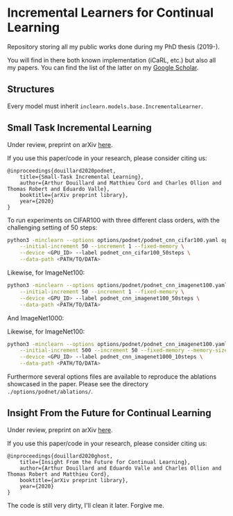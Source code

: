 # Incremental Learners for Continual Learning

Repository storing all my public works done during my PhD thesis (2019-).

You will find in there both known implementation (iCaRL, etc.) but also all my papers.
You can find the list of the latter on my [Google Scholar](https://scholar.google.com/citations?user=snwgZBIAAAAJ&hl=en).

## Structures

Every model must inherit `inclearn.models.base.IncrementalLearner`.

## Small Task Incremental Learning

Under review, preprint on arXiv [here](https://arxiv.org/abs/2004.13513).

If you use this paper/code in your research, please consider citing us:

```
@inproceedings{douillard2020podnet,
    title={Small-Task Incremental Learning},
    author={Arthur Douillard and Matthieu Cord and Charles Ollion and Thomas Robert and Eduardo Valle},
    booktitle={arXiv preprint library},
    year={2020}
}
```

To run experiments on CIFAR100 with three different class orders, with the challenging
setting of 50 steps:

```bash
python3 -minclearn --options options/podnet/podnet_cnn_cifar100.yaml options/data/cifar100_3orders.yaml \
    --initial-increment 50 --increment 1 --fixed-memory \
    --device <GPU_ID> --label podnet_cnn_cifar100_50steps \
    --data-path <PATH/TO/DATA>
```

Likewise, for ImageNet100:

```bash
python3 -minclearn --options options/podnet/podnet_cnn_imagenet100.yaml options/data/imagenet100_1order.yaml \
    --initial-increment 50 --increment 1 --fixed-memory \
    --device <GPU_ID> --label podnet_cnn_imagenet100_50steps \
    --data-path <PATH/TO/DATA>
```

And ImageNet1000:

Likewise, for ImageNet100:

```bash
python3 -minclearn --options options/podnet/podnet_cnn_imagenet100.yaml options/data/imagenet1000_1order.yaml \
    --initial-increment 500 --increment 50 --fixed-memory --memory-size 20000 \
    --device <GPU_ID> --label podnet_cnn_imagenet1000_10steps \
    --data-path <PATH/TO/DATA>
```

Furthermore several options files are available to reproduce the ablations showcased
in the paper. Please see the directory `./options/podnet/ablations/`.

## Insight From the Future for Continual Learning

Under review, preprint on arXiv [here](https://arxiv.org/abs/2006.13748).

If you use this paper/code in your research, please consider citing us:

```
@inproceedings{douillard2020ghost,
    title={Insight From the Future for Continual Learning},
    author={Arthur Douillard and Eduardo Valle and Charles Ollion and Thomas Robert and Matthieu Cord},
    booktitle={arXiv preprint library},
    year={2020}
}
```

The code is still very dirty, I'll clean it later. Forgive me.
